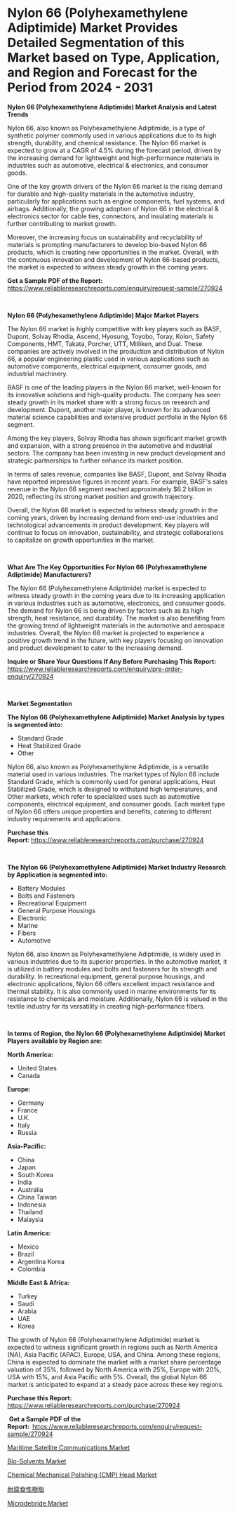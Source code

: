 <p><h1>Nylon 66 (Polyhexamethylene Adiptimide) Market Provides Detailed Segmentation of this Market based on Type, Application, and Region and Forecast for the Period from 2024 - 2031</h1></p><p><strong>Nylon 66 (Polyhexamethylene Adiptimide) Market Analysis and Latest Trends</strong></p>
<p><p>Nylon 66, also known as Polyhexamethylene Adiptimide, is a type of synthetic polymer commonly used in various applications due to its high strength, durability, and chemical resistance. The Nylon 66 market is expected to grow at a CAGR of 4.5% during the forecast period, driven by the increasing demand for lightweight and high-performance materials in industries such as automotive, electrical & electronics, and consumer goods.</p><p>One of the key growth drivers of the Nylon 66 market is the rising demand for durable and high-quality materials in the automotive industry, particularly for applications such as engine components, fuel systems, and airbags. Additionally, the growing adoption of Nylon 66 in the electrical & electronics sector for cable ties, connectors, and insulating materials is further contributing to market growth.</p><p>Moreover, the increasing focus on sustainability and recyclability of materials is prompting manufacturers to develop bio-based Nylon 66 products, which is creating new opportunities in the market. Overall, with the continuous innovation and development of Nylon 66-based products, the market is expected to witness steady growth in the coming years.</p></p>
<p><strong>Get a Sample PDF of the Report:&nbsp;</strong> <a href="https://www.reliableresearchreports.com/enquiry/request-sample/270924">https://www.reliableresearchreports.com/enquiry/request-sample/270924</a></p>
<p>&nbsp;</p>
<p><strong>Nylon 66 (Polyhexamethylene Adiptimide) Major Market Players</strong></p>
<p><p>The Nylon 66 market is highly competitive with key players such as BASF, Dupont, Solvay Rhodia, Ascend, Hyosung, Toyobo, Toray, Kolon, Safety Components, HMT, Takata, Porcher, UTT, Milliken, and Dual. These companies are actively involved in the production and distribution of Nylon 66, a popular engineering plastic used in various applications such as automotive components, electrical equipment, consumer goods, and industrial machinery.</p><p>BASF is one of the leading players in the Nylon 66 market, well-known for its innovative solutions and high-quality products. The company has seen steady growth in its market share with a strong focus on research and development. Dupont, another major player, is known for its advanced material science capabilities and extensive product portfolio in the Nylon 66 segment.</p><p>Among the key players, Solvay Rhodia has shown significant market growth and expansion, with a strong presence in the automotive and industrial sectors. The company has been investing in new product development and strategic partnerships to further enhance its market position.</p><p>In terms of sales revenue, companies like BASF, Dupont, and Solvay Rhodia have reported impressive figures in recent years. For example, BASF's sales revenue in the Nylon 66 segment reached approximately $6.2 billion in 2020, reflecting its strong market position and growth trajectory.</p><p>Overall, the Nylon 66 market is expected to witness steady growth in the coming years, driven by increasing demand from end-use industries and technological advancements in product development. Key players will continue to focus on innovation, sustainability, and strategic collaborations to capitalize on growth opportunities in the market.</p></p>
<p>&nbsp;</p>
<p><strong>What Are The Key Opportunities For Nylon 66 (Polyhexamethylene Adiptimide) Manufacturers?</strong></p>
<p><p>The Nylon 66 (Polyhexamethylene Adiptimide) market is expected to witness steady growth in the coming years due to its increasing application in various industries such as automotive, electronics, and consumer goods. The demand for Nylon 66 is being driven by factors such as its high strength, heat resistance, and durability. The market is also benefiting from the growing trend of lightweight materials in the automotive and aerospace industries. Overall, the Nylon 66 market is projected to experience a positive growth trend in the future, with key players focusing on innovation and product development to cater to the increasing demand.</p></p>
<p><strong>Inquire or Share Your Questions If Any Before Purchasing This Report:</strong> <a href="https://www.reliableresearchreports.com/enquiry/pre-order-enquiry/270924">https://www.reliableresearchreports.com/enquiry/pre-order-enquiry/270924</a></p>
<p>&nbsp;</p>
<p><strong>Market Segmentation</strong></p>
<p><strong>The Nylon 66 (Polyhexamethylene Adiptimide) Market Analysis by types is segmented into:</strong></p>
<p><ul><li>Standard Grade</li><li>Heat Stabilized Grade</li><li>Other</li></ul></p>
<p><p>Nylon 66, also known as Polyhexamethylene Adiptimide, is a versatile material used in various industries. The market types of Nylon 66 include Standard Grade, which is commonly used for general applications, Heat Stabilized Grade, which is designed to withstand high temperatures, and Other markets, which refer to specialized uses such as automotive components, electrical equipment, and consumer goods. Each market type of Nylon 66 offers unique properties and benefits, catering to different industry requirements and applications.</p></p>
<p><strong>Purchase this Report:&nbsp;</strong><a href="https://www.reliableresearchreports.com/purchase/270924">https://www.reliableresearchreports.com/purchase/270924</a></p>
<p>&nbsp;</p>
<p><strong>The Nylon 66 (Polyhexamethylene Adiptimide) Market Industry Research by Application is segmented into:</strong></p>
<p><ul><li>Battery Modules</li><li>Bolts and Fasteners</li><li>Recreational Equipment</li><li>General Purpose Housings</li><li>Electronic</li><li>Marine</li><li>Fibers</li><li>Automotive</li></ul></p>
<p><p>Nylon 66, also known as Polyhexamethylene Adiptimide, is widely used in various industries due to its superior properties. In the automotive market, it is utilized in battery modules and bolts and fasteners for its strength and durability. In recreational equipment, general purpose housings, and electronic applications, Nylon 66 offers excellent impact resistance and thermal stability. It is also commonly used in marine environments for its resistance to chemicals and moisture. Additionally, Nylon 66 is valued in the textile industry for its versatility in creating high-performance fibers.</p></p>
<p>&nbsp;</p>
<p><strong>In terms of Region, the Nylon 66 (Polyhexamethylene Adiptimide) Market Players available by Region are:</strong></p>
<p>
    <p> <strong> North America: </strong>
        <ul>
            <li>United States</li>
            <li>Canada</li>
        </ul>
        </p> 
    <p> <strong> Europe: </strong>
        <ul>
            <li>Germany</li>
            <li>France</li>
            <li>U.K.</li>
            <li>Italy</li>
            <li>Russia</li>
        </ul>
        </p> 
    <p> <strong> Asia-Pacific: </strong>
        <ul>
            <li>China</li>
            <li>Japan</li>
            <li>South Korea</li>
            <li>India</li>
            <li>Australia</li>
            <li>China Taiwan</li>
            <li>Indonesia</li>
            <li>Thailand</li>
            <li>Malaysia</li>
        </ul>
        </p> 
    <p> <strong> Latin America: </strong>
        <ul>
            <li>Mexico</li>
            <li>Brazil</li>
            <li>Argentina Korea</li>
            <li>Colombia</li>
        </ul>
        </p> 
    <p> <strong> Middle East & Africa: </strong>
        <ul>
            <li>Turkey</li>
            <li>Saudi</li>
            <li>Arabia</li>
            <li>UAE</li>
            <li>Korea</li>
        </ul>
    </p>
    </p>
<p><p>The growth of Nylon 66 (Polyhexamethylene Adiptimide) market is expected to witness significant growth in regions such as North America (NA), Asia Pacific (APAC), Europe, USA, and China. Among these regions, China is expected to dominate the market with a market share percentage valuation of 35%, followed by North America with 25%, Europe with 20%, USA with 15%, and Asia Pacific with 5%. Overall, the global Nylon 66 market is anticipated to expand at a steady pace across these key regions.</p></p>
<p><strong>Purchase this Report: </strong><a href="https://www.reliableresearchreports.com/purchase/270924">https://www.reliableresearchreports.com/purchase/270924</a></p>
<p>&nbsp;<strong>Get a Sample PDF of the Report:&nbsp;&nbsp;</strong><a href="https://www.reliableresearchreports.com/enquiry/request-sample/270924">https://www.reliableresearchreports.com/enquiry/request-sample/270924</a></p>
<p><strong></strong></p>
<p><p><a href="https://github.com/Chiragrp22/Market-Research-Report-List-3/blob/main/maritime-satellite-communications-market.md">Maritime Satellite Communications Market</a></p><p><a href="https://meowing-lemming-dd3.notion.site/Bio-Solvents-Market-Dynamics-2024-2031-Also-about-Its-Market-Trends-Projections-and-Opportunities-3aca4f4a15fb4f1ca0e5135bd4537d52">Bio-Solvents Market</a></p><p><a href="https://issuu.com/reportprime-2/docs/chemical-mechanical-polishing-cmp-head-market-size">Chemical Mechanical Polishing (CMP) Head Market</a></p><p><a href="https://github.com/hwbcz413288296/Market-Research-Report-List-1/blob/main/7738760187006.md">耐腐食性樹脂</a></p><p><a href="https://github.com/derrinmiltonellis35gcl/Market-Research-Report-List-1/blob/main/microdebride-market.md">Microdebride Market</a></p></p>